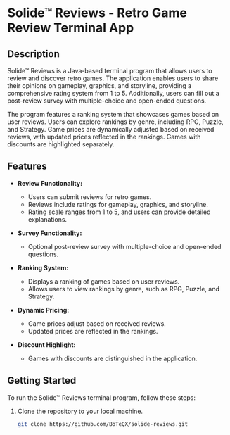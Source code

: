 # Solide™ Reviews - Retro Game Review Terminal App

## Description

Solide™ Reviews is a Java-based terminal program that allows users to review and discover retro games. The application enables users to share their opinions on gameplay, graphics, and storyline, providing a comprehensive rating system from 1 to 5. Additionally, users can fill out a post-review survey with multiple-choice and open-ended questions.

The program features a ranking system that showcases games based on user reviews. Users can explore rankings by genre, including RPG, Puzzle, and Strategy. Game prices are dynamically adjusted based on received reviews, with updated prices reflected in the rankings. Games with discounts are highlighted separately.

## Features

- **Review Functionality:**
  - Users can submit reviews for retro games.
  - Reviews include ratings for gameplay, graphics, and storyline.
  - Rating scale ranges from 1 to 5, and users can provide detailed explanations.

- **Survey Functionality:**
  - Optional post-review survey with multiple-choice and open-ended questions.

- **Ranking System:**
  - Displays a ranking of games based on user reviews.
  - Allows users to view rankings by genre, such as RPG, Puzzle, and Strategy.

- **Dynamic Pricing:**
  - Game prices adjust based on received reviews.
  - Updated prices are reflected in the rankings.

- **Discount Highlight:**
  - Games with discounts are distinguished in the application.

## Getting Started

To run the Solide™ Reviews terminal program, follow these steps:

1. Clone the repository to your local machine.
   ```bash
   git clone https://github.com/BoTeQX/solide-reviews.git


